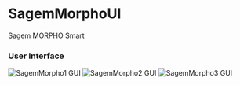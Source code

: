 # SagemMorphoUI
Sagem MORPHO Smart

### User Interface

![SagemMorpho1 GUI](https://codeleccz.github.io/SagemMorphoUI/app0.png)
![SagemMorpho2 GUI](https://codeleccz.github.io/SagemMorphoUI/app1.png)
![SagemMorpho3 GUI](https://codeleccz.github.io/SagemMorphoUI/app2.png)

